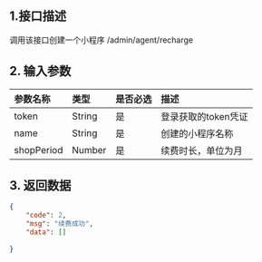 ## 1.接口描述

调用该接口创建一个小程序 /admin/agent/recharge

## 2. 输入参数

| 参数名称 | 类型 | 是否必选 | 描述 |
| :--- | :--- | :--- | :--- |
| token | String | 是 | 登录获取的token凭证 |
| name | String | 是 | 创建的小程序名称 |
| shopPeriod | Number | 是 | 续费时长，单位为月 |

## 3. 返回数据

```json
{
    "code": 2,
    "msg": "续费成功",
    "data": []
    
}
```



